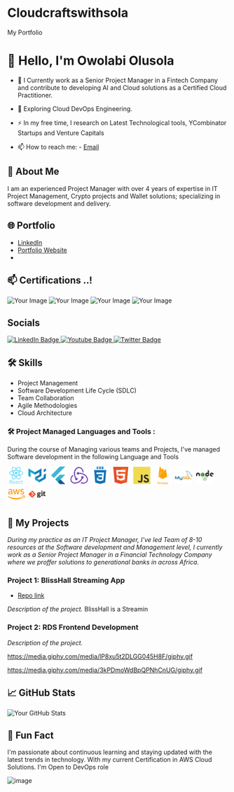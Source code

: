 

# Cloudcraftswithsola

My Portfolio

# 👋 Hello, I'm Owolabi Olusola

- :telescope: I Currently work as a Senior Project Manager in a Fintech Company and contribute to developing AI and Cloud solutions as a Certified Cloud Practitioner.
  
- :seedling: Exploring Cloud DevOps Engineering.

- :zap: In my free time, I research on Latest Technological tools, YCombinator Startups and Venture Capitals

- :mailbox: How to reach me: - [Email](mailto:owolabithebest@gmail.com)

## 🚀 About Me

I am an experienced Project Manager with over 4 years of expertise in IT Project Management, Crypto projects and Wallet solutions; specializing in software development and delivery.

## 🌐 Portfolio

- [LinkedIn](https://www.linkedin.com/in/owolabi-olusola)
- [Portfolio Website](https://owolabi.vzy.io/)
- 

## 📫 Certifications ..!

  <img src="https://github.com/cloudcraftswithsola/Cloudcrafts/assets/89064868/beeacab3-28c3-4ac3-aa15-39fbef73b7f1" alt="Your Image" width="300" height="300">
</div>

  <img src="https://github.com/cloudcraftswithsola/Cloudcrafts/assets/89064868/b77b9569-f7ed-4db4-8d6b-4732535540f3" alt="Your Image" width="300" height="300">
</div>
  <img src="https://github.com/cloudcraftswithsola/Cloudcrafts/assets/89064868/b9469db7-5616-459c-be31-c77b456de451" alt="Your Image" width="300" height="300">
</div>

<img src="https://github.com/cloudcraftswithsola/Cloudcrafts/assets/89064868/51276bcc-c1fc-46f9-bbff-86cc4c688a16" alt="Your Image" width="300" height="300">
</div>

## Socials

<div id="badges">
  <a href="https://www.linkedin.com/in/owolabi-olusola">
    <img src="https://img.shields.io/badge/LinkedIn-blue?style=for-the-badge&logo=linkedin&logoColor=white" alt="LinkedIn Badge"/>
  </a>
  <a href="https://www.youtube.com/cloudcrafts">
    <img src="https://img.shields.io/badge/YouTube-red?style=for-the-badge&logo=youtube&logoColor=white" alt="Youtube Badge"/>
  </a>
  <a href="https://www.twitter.com/cloudcrafts">
    <img src="https://img.shields.io/badge/Twitter-blue?style=for-the-badge&logo=twitter&logoColor=white" alt="Twitter Badge"/>
  </a>
</div>


## 🛠️ Skills

- Project Management
- Software Development Life Cycle (SDLC)
- Team Collaboration
- Agile Methodologies
- Cloud Architecture

### :hammer_and_wrench: Project Managed Languages and Tools :

During the course of Managing various teams and Projects, I've managed Software development in the following Language and Tools

<div>
  <img src="https://github.com/devicons/devicon/blob/master/icons/react/react-original-wordmark.svg" title="React" alt="React" width="40" height="40"/>&nbsp;
  <img src="https://github.com/devicons/devicon/blob/master/icons/materialui/materialui-original.svg" title="Material UI" alt="Material UI" width="40" height="40"/>&nbsp;
  <img src="https://github.com/devicons/devicon/blob/master/icons/flutter/flutter-original.svg" title="Flutter" alt="Flutter" width="40" height="40"/>&nbsp;
  <img src="https://github.com/devicons/devicon/blob/master/icons/redux/redux-original.svg" title="Redux" alt="Redux " width="40" height="40"/>&nbsp;
  <img src="https://github.com/devicons/devicon/blob/master/icons/css3/css3-plain-wordmark.svg"  title="CSS3" alt="CSS" width="40" height="40"/>&nbsp;
  <img src="https://github.com/devicons/devicon/blob/master/icons/html5/html5-original.svg" title="HTML5" alt="HTML" width="40" height="40"/>&nbsp;
  <img src="https://github.com/devicons/devicon/blob/master/icons/javascript/javascript-original.svg" title="JavaScript" alt="JavaScript" width="40" height="40"/>&nbsp;
  <img src="https://github.com/devicons/devicon/blob/master/icons/firebase/firebase-plain-wordmark.svg" title="Firebase" alt="Firebase" width="40" height="40"/>&nbsp;
  <img src="https://github.com/devicons/devicon/blob/master/icons/mysql/mysql-original-wordmark.svg" title="MySQL"  alt="MySQL" width="40" height="40"/>&nbsp;
  <img src="https://github.com/devicons/devicon/blob/master/icons/nodejs/nodejs-original-wordmark.svg" title="NodeJS" alt="NodeJS" width="40" height="40"/>&nbsp;
  <img src="https://github.com/devicons/devicon/blob/master/icons/amazonwebservices/amazonwebservices-plain-wordmark.svg" title="AWS" alt="AWS" width="40" height="40"/>&nbsp;
  <img src="https://github.com/devicons/devicon/blob/master/icons/git/git-original-wordmark.svg" title="Git" **alt="Git" width="40" height="40"/>
</div>


## 🚀 My Projects

_During my practice as an IT Project Manager, I've led Team of 8-10 resources at the Software development and Management level, I currently work as a Senior Project Manager in a Financial Technology Company where we proffer solutions to generational banks in across Africa._

### Project 1: BlissHall Streaming App

- [Repo link](https://github.com/Dabest-Digital-Solutions/blisshall-frontend)

_Description of the project._
BlissHall is a Streamin

### Project 2: RDS Frontend Development


_Description of the project._


https://media.giphy.com/media/lP8xu5t2DLGG045H8F/giphy.gif

https://media.giphy.com/media/3kPDmoWdBpQPNhCnUG/giphy.gif

## 📈 GitHub Stats

![Your GitHub Stats](https://github-readme-stats.vercel.app/api?username=cloudcraftswithsola&show_icons=true&count_private=true&hide=prs&theme=radical)



## 🚀 Fun Fact

I'm passionate about continuous learning and staying updated with the latest trends in technology. With my current Certification in AWS Cloud Solutions. I'm Open to DevOps role

![image](https://github.com/cloudcraftswithsola/cloudcraftswithsola/assets/89064868/1737238a-6fff-448d-8a28-26da16dfe68b)
